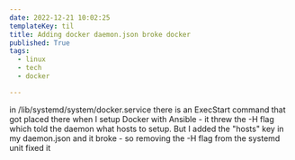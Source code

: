 ```yaml
---
date: 2022-12-21 10:02:25
templateKey: til
title: Adding docker daemon.json broke docker
published: True
tags:
  - linux
  - tech
  - docker

---
```


in /lib/systemd/system/docker.service there is an ExecStart command that got placed there when I setup Docker with Ansible - it threw the -H flag which told the daemon what hosts to setup. But I added the "hosts" key in my daemon.json and it broke - so removing the -H flag from the systemd unit fixed it
